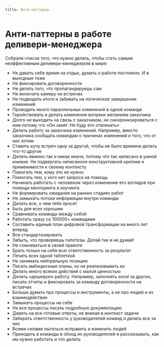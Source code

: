 ```yaml
---
title: Анти-паттерны
---
```


# Анти-паттерны в работе деливери-менеджера
Собрали список того, что нужно делать, чтобы стать самым неэффективным деливери-менеджером в мире:
<p class="content-box">
<ul><li>Не давать себе время на отдых, думать о работе постоянно. И в выходные тоже</li>
<li>Не фиксировать договоренности</li>
<li>Не делать того, что пропагандируешь сам</li>
<li>Не включать камеру на встречах</li>
<li>Не подводить итоги и забивать на логическое завершение изменений</li>
<li>Проводить много параллельных изменений в одной команде</li>
<li>Геройствовать и делать изменения вопреки желаниям заказчика</li>
<li>Долго не выходить на связь с заказчиком, не синхронизироваться с ним потому что «Он занят. Не буду его отвлекать»</li>
<li>Делать работу за заказчика изменений. Например, вместо заказчика сообщать командам о причинах изменений и того, что от них хотим</li>
<li>Ставить кучу встреч одну за другой, чтобы не было времени делать что-то другое</li>
<li>Делать именно так и никак иначе, потому что так написано в умной книжке. Не подвергать написанное конструктивной критике и применимости к своему контексту</li>
<li>Помогать тем, кому это не нужно</li>
<li>Помогать тем, у кого нет запроса на помощь</li>
<li>Начинать работать с человеком через изменение его взглядов при помощи менторинга и коучинга</li>
<li>Не формировать ожидания на ранних стадиях работ</li>
<li>Не замыкать потоки информации внутри команды</li>
<li>Делать все, о чем тебя просят</li>
<li>Быть для всех хорошим</li>
<li>Сравнивать команды между собой</li>
<li>Работать сразу со 100500+ командами</li>
<li>Составить единый план цифровой трансформации на много лет вперед</li>
<li>Все стандартизировать</li>
<li>Забыть, что проверяешь гипотезы. Делай так и не думай!</li>
<li>Не сомневаться в своей правоте</li>
<li>Брать только на себя всю ответственность за результат</li>
<li>Лечить всех одной таблеткой</li>
<li>Не занимать нейтральную позицию</li>
<li>Писать амбициозные планы, но не реализовывать их</li>
<li>Делать много всяких действий с малой ценностью</li>
<li>Делать «дешевую» работу. Например, заполнять excel за других, писать отчеты и фиксировать за команду договоренности на встречах</li>
<li>Больше думать про процессы и инструменты, а не про людей и их взаимодействие</li>
<li>Замыкать процессы на себе</li>
<li>На все процессы писать подробную документацию</li>
<li>Давать на все готовые ответы, не вникая в контекст задачи</li>
<li>Забирать ответственность у руководителей команд и делать все за них</li>
<li>Всеми силами пытаться исправить и изменить людей</li>
<li>Приходить в команды в обход их руководителей и рассказывать, как им нужно работать и что делать</li>
</ul>
</p>
